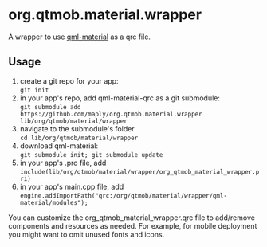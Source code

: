 # org.qtmob.material.wrapper
A wrapper to use [qml-material](https://github.com/papyros/qml-material) as a qrc file.

## Usage

1. create a git repo for your app:  
`git init`
2. in your app's repo, add qml-material-qrc as a git submodule:  
`git submodule add https://github.com/maply/org.qtmob.material.wrapper lib/org/qtmob/material/wrapper`
3. navigate to the submodule's folder  
`cd lib/org/qtmob/material/wrapper`
4. download qml-material:  
`git submodule init; git submodule update`
5. in your app's .pro file, add  
`include(lib/org/qtmob/material/wrapper/org_qtmob_material_wrapper.pri)`
7. in your app's main.cpp file, add  
`engine.addImportPath("qrc:/org/qtmob/material/wrapper/qml-material/modules");`

You can customize the org_qtmob_material_wrapper.qrc file to add/remove components and resources as needed.
For example, for mobile deployment you might want to omit unused fonts and icons.
